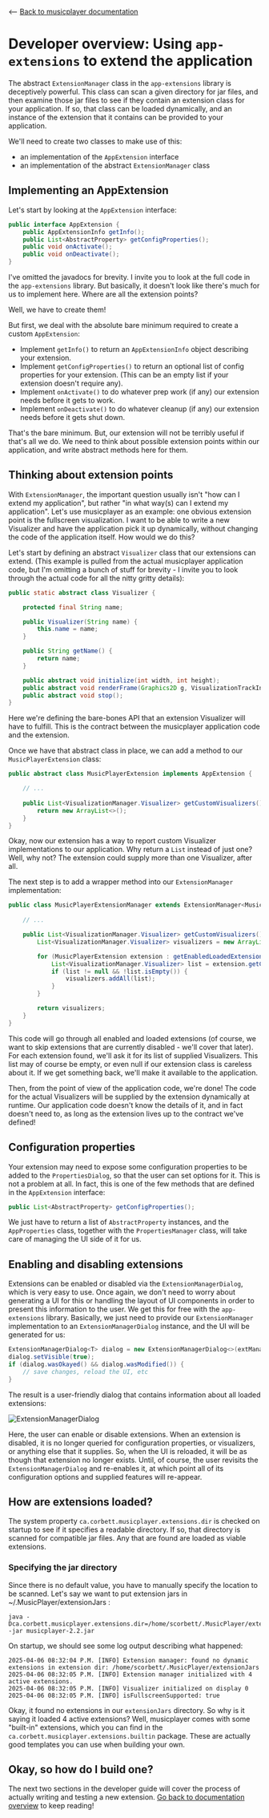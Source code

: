 <-- [Back to musicplayer documentation](../README.md)

# Developer overview: Using `app-extensions` to extend the application

The abstract `ExtensionManager` class in the `app-extensions` library is deceptively powerful.
This class can scan a given directory for jar files, and then examine those jar files to see
if they contain an extension class for your application. If so, that class can be loaded dynamically,
and an instance of the extension that it contains can be provided to your application.

We'll need to create two classes to make use of this:
  - an implementation of the `AppExtension` interface
  - an implementation of the abstract `ExtensionManager` class

## Implementing an AppExtension

Let's start by looking at the `AppExtension` interface:

```java
public interface AppExtension {
    public AppExtensionInfo getInfo();
    public List<AbstractProperty> getConfigProperties();
    public void onActivate();
    public void onDeactivate();
}
```

I've omitted the javadocs for brevity. I invite you to look at the full code in the `app-extensions`
library. But basically, it doesn't look like there's much for us to implement here. Where are all
the extension points? 

Well, we have to create them!

But first, we deal with the absolute bare minimum required to create a custom `AppExtension`:

- Implement `getInfo()` to return an `AppExtensionInfo` object describing your extension.
- Implement `getConfigProperties()` to return an optional list of config properties for your extension. (This can be an empty list if your extension doesn't require any).
- Implement `onActivate()` to do whatever prep work (if any) our extension needs before it gets to work.
- Implement `onDeactivate()` to do whatever cleanup (if any) our extension needs before it gets shut down.

That's the bare minimum. But, our extension will not be terribly useful if that's all we do. We need to think about
possible extension points within our application, and write abstract methods here for them.

## Thinking about extension points

With `ExtensionManager`, the important question usually isn't "how can I extend my application", but rather
"in what way(s) can I extend my application". Let's use musicplayer as an example: one obvious extension
point is the fullscreen visualization. I want to be able to write a new Visualizer and have the application
pick it up dynamically, without changing the code of the application itself. How would we do this?

Let's start by defining an abstract `Visualizer` class that our extensions can extend. (This example is
pulled from the actual musicplayer application code, but I'm omitting a bunch of stuff for brevity - I invite
you to look through the actual code for all the nitty gritty details):

```java
public static abstract class Visualizer {

    protected final String name;

    public Visualizer(String name) {
        this.name = name;
    }

    public String getName() {
        return name;
    }

    public abstract void initialize(int width, int height);
    public abstract void renderFrame(Graphics2D g, VisualizationTrackInfo trackInfo);
    public abstract void stop();
}
```

Here we're defining the bare-bones API that an extension Visualizer will have to fulfill. This is the contract
between the musicplayer application code and the extension.

Once we have that abstract class in place, we can add a method to our `MusicPlayerExtension` class:

```java
public abstract class MusicPlayerExtension implements AppExtension {

    // ...
    
    public List<VisualizationManager.Visualizer> getCustomVisualizers() {
        return new ArrayList<>();
    }
}
```

Okay, now our extension has a way to report custom Visualizer implementations to our application. Why return
a `List` instead of just one? Well, why not? The extension could supply more than one Visualizer, after all.

The next step is to add a wrapper method into our `ExtensionManager` implementation:

```java
public class MusicPlayerExtensionManager extends ExtensionManager<MusicPlayerExtension> {
    
    // ...

    public List<VisualizationManager.Visualizer> getCustomVisualizers() {
        List<VisualizationManager.Visualizer> visualizers = new ArrayList<>();

        for (MusicPlayerExtension extension : getEnabledLoadedExtensions()) {
            List<VisualizationManager.Visualizer> list = extension.getCustomVisualizers();
            if (list != null && !list.isEmpty()) {
                visualizers.addAll(list);
            }
        }

        return visualizers;
    }
}
```

This code will go through all enabled and loaded extensions (of course, we want to skip extensions that
are currently disabled - we'll cover that later). For each extension found, we'll ask it for its list
of supplied Visualizers. This list may of course be empty, or even null if our extension class is
careless about it. If we get something back, we'll make it available to the application.

Then, from the point of view of the application code, we're done! The code for the actual Visualizers
will be supplied by the extension dynamically at runtime. Our application code doesn't know the details
of it, and in fact doesn't need to, as long as the extension lives up to the contract we've defined!

## Configuration properties

Your extension may need to expose some configuration properties to be added to the `PropertiesDialog`, so that
the user can set options for it. This is not a problem at all. In fact, this is one of the few methods
that are defined in the `AppExtension` interface:

```java
public List<AbstractProperty> getConfigProperties();
```

We just have to return a list of `AbstractProperty` instances, and the `AppProperties` class, together
with the `PropertiesManager` class, will take care of managing the UI side of it for us.

## Enabling and disabling extensions

Extensions can be enabled or disabled via the `ExtensionManagerDialog`, which is very easy to use. Once again,
we don't need to worry about generating a UI for this or handling the layout of UI components in order 
to present this information to the user. We get this for free with the `app-extensions` library. Basically,
we just need to provide our `ExtensionManager` implementation to an `ExtensionManagerDialog` instance, and
the UI will be generated for us:

```java
ExtensionManagerDialog<T> dialog = new ExtensionManagerDialog<>(extManager, owner);
dialog.setVisible(true);
if (dialog.wasOkayed() && dialog.wasModified()) {
    // save changes, reload the UI, etc
}
```

The result is a user-friendly dialog that contains information about all loaded extensions:

![ExtensionManagerDialog](screenshots/extension_manager.jpg "ExtensionManagerDialog")

Here, the user can enable or disable extensions. When an extension is disabled, it is no longer queried
for configuration properties, or visualizers, or anything else that it supplies. So, when the UI is
reloaded, it will be as though that extension no longer exists. Until, of course, the user revisits
the `ExtensionManagerDialog` and re-enables it, at which point all of its configuration options and
supplied features will re-appear.

## How are extensions loaded?

The system property `ca.corbett.musicplayer.extensions.dir` is checked on startup to see if it
specifies a readable directory. If so, that directory is scanned for compatible jar files. Any that
are found are loaded as viable extensions.

### Specifying the jar directory

Since there is no default value, you have to manually specify the location to be scanned. Let's say we
want to put extension jars in ~/.MusicPlayer/extensionJars :

```shell
java -Dca.corbett.musicplayer.extensions.dir=/home/scorbett/.MusicPlayer/extensionJars -jar musicplayer-2.2.jar
```

On startup, we should see some log output describing what happened:

```shell
2025-04-06 08:32:04 P.M. [INFO] Extension manager: found no dynamic extensions in extension dir: /home/scorbett/.MusicPlayer/extensionJars
2025-04-06 08:32:05 P.M. [INFO] Extension manager initialized with 4 active extensions.
2025-04-06 08:32:05 P.M. [INFO] Visualizer initialized on display 0
2025-04-06 08:32:05 P.M. [INFO] isFullscreenSupported: true
```

Okay, it found no extensions in our `extensionJars` directory. So why is it saying it loaded 4 active extensions?
Well, musicplayer comes with some "built-in" extensions, which you can find in the `ca.corbett.musicplayer.extensions.builtin`
package. These are actually good templates you can use when building your own. 

## Okay, so how do I build one?

The next two sections in the developer guide will cover the process of actually writing and testing
a new extension. [Go back to documentation overview](../README.md) to keep reading!
